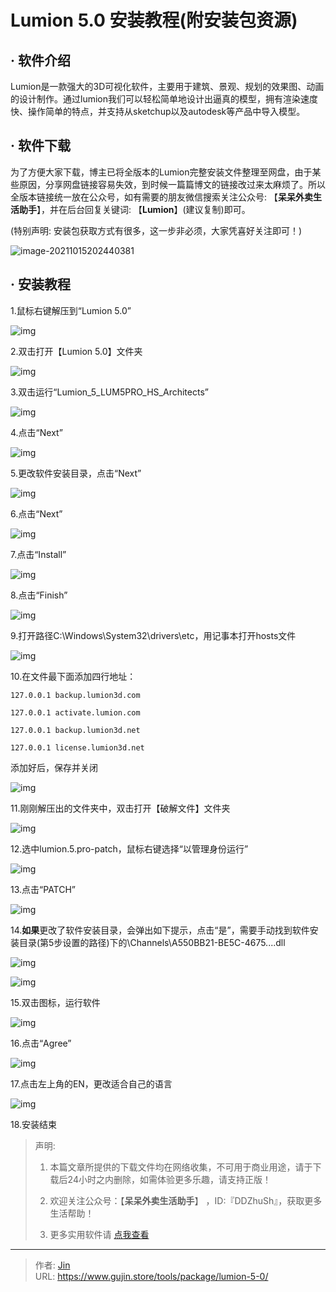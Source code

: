 # Lumion 5.0 安装教程(附安装包资源)


## · 软件介绍
Lumion是一款强大的3D可视化软件，主要用于建筑、景观、规划的效果图、动画的设计制作。通过lumion我们可以轻松简单地设计出逼真的模型，拥有渲染速度快、操作简单的特点，并支持从sketchup以及autodesk等产品中导入模型。


## · 软件下载
为了方便大家下载，博主已将全版本的Lumion完整安装文件整理至网盘，由于某些原因，分享网盘链接容易失效，到时候一篇篇博文的链接改过来太麻烦了。所以全版本链接统一放在公众号，如有需要的朋友微信搜索关注公众号: 【**呆呆外卖生活助手**】，并在后台回复关键词: 【**Lumion**】(建议复制)即可。

(特别声明: 安装包获取方式有很多，这一步非必须，大家凭喜好关注即可！)

![image-20211015202440381](https://img.gujin.store/img/image-20211015202440381.png)

## · 安装教程

1.鼠标右键解压到“Lumion 5.0”

![img](https://img.gujin.store/img/v2-e28e325c3c32fd383a5062295b67fdad_720w.png)



2.双击打开【Lumion 5.0】文件夹

![img](https://img.gujin.store/img/v2-79f1e09461c5d880376cfc13e18f362f_720w.png)

3.双击运行“Lumion_5_LUM5PRO_HS_Architects”

![img](https://img.gujin.store/img/v2-0e7eaf2efec692f9c52f3fcf15514074_720w.png)



4.点击“Next”

![img](https://img.gujin.store/img/v2-06bd107e2043e5d5f5497390d800c1a9_720w.png)



5.更改软件安装目录，点击“Next”

![img](https://img.gujin.store/img/v2-28ab2a4bff86c88fead4f0e0482e4aff_720w.png)



6.点击“Next”

![img](https://img.gujin.store/img/v2-f3ed08afd71abcfafea756409d901778_720w.png)



7.点击“Install”

![img](https://img.gujin.store/img/v2-d5f2c2be63bdcdbadd02966f1ad5dbd9_720w.png)



8.点击“Finish”

![img](https://img.gujin.store/img/v2-574e778cb87a88675bd10be63bdbb063_720w.png)



9.打开路径C:\Windows\System32\drivers\etc，用记事本打开hosts文件

![img](https://img.gujin.store/img/v2-d921181161c9c9441af637c7382cc9c2_720w.png)



10.在文件最下面添加四行地址：

`127.0.0.1 backup.lumion3d.com`

`127.0.0.1 activate.lumion.com`

`127.0.0.1 backup.lumion3d.net`

`127.0.0.1 license.lumion3d.net`

添加好后，保存并关闭

![img](https://img.gujin.store/img/v2-284c77cb78b244bc46b915f2dcaf8bdc_720w.png)



11.刚刚解压出的文件夹中，双击打开【破解文件】文件夹

![img](https://img.gujin.store/img/v2-5ce1dfb7cfef65eeadaeb9b362bdc695_720w.png)

12.选中lumion.5.pro-patch，鼠标右键选择“以管理身份运行”

![img](https://img.gujin.store/img/v2-d0624b168bdb3993cf06ee2bb7f31b2f_720w.png)

13.点击“PATCH”

![img](https://img.gujin.store/img/v2-0e1831ad7b330b9763822bfe83b26106_720w.png)

14.**如果**更改了软件安装目录，会弹出如下提示，点击“是”，需要手动找到软件安装目录(第5步设置的路径)下的\Channels\A550BB21-BE5C-4675....dll

![img](https://img.gujin.store/img/v2-775970dbb66e25e0b6a76e017f4a1516_720w.png)



![img](https://img.gujin.store/img/v2-2d358135d5edd3fbbef822fb96985617_720w.png)

15.双击图标，运行软件

![img](https://img.gujin.store/img/v2-ee92a91250bd887b5713ea8599d7889c_720w.png)

16.点击“Agree”

![img](https://img.gujin.store/img/v2-43e0caca329251908c34f6e870777de8_720w.png)

17.点击左上角的EN，更改适合自己的语言

![img](https://img.gujin.store/img/v2-af1ab7aa5e93f11b072c1a3b516b9457_720w.png)

18.安装结束




> 声明: 
>
> 1. 本篇文章所提供的下载文件均在网络收集，不可用于商业用途，请于下载后24小时之内删除，如需体验更多乐趣，请支持正版！
>
> 2. 欢迎关注公众号：【**呆呆外卖生活助手**】 ，ID:『DDZhuSh』，获取更多生活帮助！
>
> 3. 更多实用软件请  [点我查看](/tools)

---

> 作者: [Jin](https://img.gujin.store/img/favicon.ico)  
> URL: https://www.gujin.store/tools/package/lumion-5-0/  


